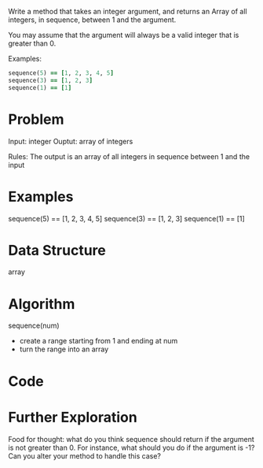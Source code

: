 Write a method that takes an integer argument, and returns an Array of all integers, in sequence, between 1 and the argument.

You may assume that the argument will always be a valid integer that is greater than 0.

Examples:
```ruby
sequence(5) == [1, 2, 3, 4, 5]
sequence(3) == [1, 2, 3]
sequence(1) == [1]
```
  # Problem
  Input: integer
  Ouptut: array of integers

  Rules: The output is an array of all integers in sequence between 1 and the input


  # Examples

  sequence(5) == [1, 2, 3, 4, 5]
  sequence(3) == [1, 2, 3]
  sequence(1) == [1]
  # Data Structure
  array

  # Algorithm
  sequence(num)
  - create a range starting from 1 and ending at num
  - turn the range into an array

  # Code

# Further Exploration

Food for thought: what do you think sequence should return if the argument is not greater than 0. For instance, what should you do if the argument is -1? Can you alter your method to handle this case?